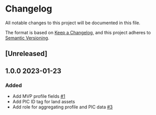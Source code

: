 # Changelog

All notable changes to this project will be documented in this file.

The format is based on [Keep a Changelog](https://keepachangelog.com/en/1.0.0/),
and this project adheres to [Semantic Versioning](https://semver.org/spec/v2.0.0.html).

## [Unreleased]

## 1.0.0 2023-01-23

### Added

- Add MVP profile fields [#1](https://github.com/paul121/farm_regen_digital_bsc/issues/1)
- Add PIC ID tag for land assets
- Add role for aggregating profile and PIC data [#3](https://github.com/paul121/farm_regen_digital_bsc/issues/3)

